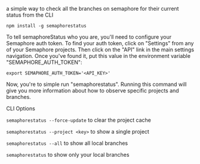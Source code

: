 a simple way to check all the branches on semaphore for their current status from the CLI

`npm install -g semaphorestatus`

To tell semaphoreStatus who you are, you'll need to configure your
Semaphore auth token.  To find your auth token, click on "Settings"
from any of your Semaphore projects.  Then click on the "API" link in
the main settings navigation.  Once you've found it, put this value in
the environment variable "SEMAPHORE_AUTH_TOKEN":

`export SEMAPHORE_AUTH_TOKEN='<API_KEY>'`

Now, you're to simple run "semaphorestatus".  Running this command
will give you more information about how to observe specific projects
and branches.

CLI Options

`semaphorestatus --force-update` to clear the project cache

`semaphorestatus --project <key>` to show a single project

`semaphorestatus --all` to show all local branches

`semaphorestatus` to show only your local branches